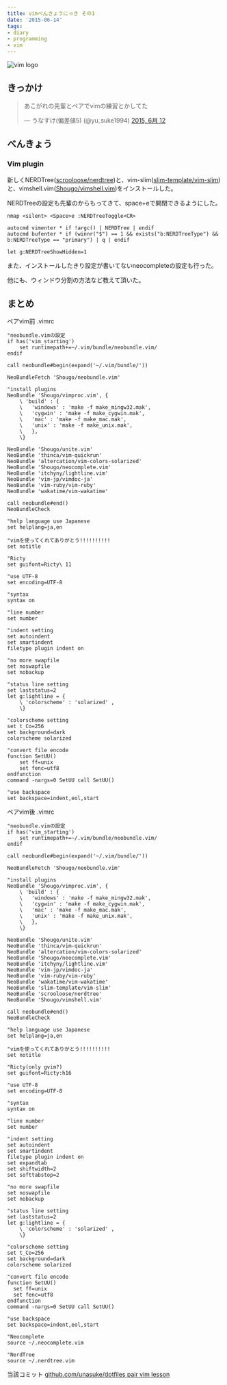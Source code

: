 ```yaml
---
title: vimべんきょうにっき その1
date: '2015-06-14'
tags:
- diary
- programming
- vim
---
```


![vim logo](vimlogo.png)

## きっかけ

<blockquote class="twitter-tweet" lang="ja"><p lang="ja" dir="ltr">あこがれの先輩とペアでvimの練習とかしてた</p>&mdash; うなすけ(偏差値5) (@yu_suke1994) <a href="https://twitter.com/yu_suke1994/status/609344859283980288">2015, 6月 12</a></blockquote>
<script async src="//platform.twitter.com/widgets.js" charset="utf-8"></script>

## べんきょう
### Vim plugin

新しくNERDTree([scrooloose/nerdtree](https://github.com/scrooloose/nerdtree))と、vim-slim([slim-template/vim-slim](https://github.com/slim-template/vim-slim))と、vimshell.vim([Shougo/vimshell.vim](https://github.com/Shougo/vimshell.vim))をインストールした。


NERDTreeの設定も先輩のからもってきて、space+eで開閉できるようにした。
 
```vim
nmap <silent> <Space>e :NERDTreeToggle<CR>

autocmd vimenter * if !argc() | NERDTree | endif
autocmd bufenter * if (winnr("$") == 1 && exists("b:NERDTreeType") && b:NERDTreeType == "primary") | q | endif

let g:NERDTreeShowHidden=1
```



また、インストールしたきり設定が書いてないneocompleteの設定も行った。


他にも、ウィンドウ分割の方法など教えて頂いた。


## まとめ

ペアvim前 .vimrc
 
```vim
"neobundle.vimの設定
if has('vim_starting')
	set runtimepath+=~/.vim/bundle/neobundle.vim/
endif

call neobundle#begin(expand('~/.vim/bundle/'))

NeoBundleFetch 'Shougo/neobundle.vim'

"install plugins
NeoBundle 'Shougo/vimproc.vim', {
	\ 'build' : {
	\	'windows' : 'make -f make_mingw32.mak',
	\	'cygwin' : 'make -f make_cygwin.mak',
	\	'mac' : 'make -f make_mac.mak',
	\	'unix' : 'make -f make_unix.mak',
	\	},
	\}

NeoBundle 'Shougo/unite.vim'
NeoBundle 'thinca/vim-quickrun'
NeoBundle 'altercation/vim-colors-solarized'
NeoBundle 'Shougo/neocomplete.vim'
NeoBundle 'itchyny/lightline.vim'
NeoBundle 'vim-jp/vimdoc-ja'
NeoBundle 'vim-ruby/vim-ruby'
NeoBundle 'wakatime/vim-wakatime'

call neobundle#end()
NeoBundleCheck

"help language use Japanese
set helplang=ja,en

"vimを使ってくれてありがとう!!!!!!!!!!
set notitle

"Ricty
set guifont=Ricty\ 11

"use UTF-8
set encoding=UTF-8

"syntax
syntax on

"line number
set number

"indent setting
set autoindent
set smartindent
filetype plugin indent on

"no more swapfile
set noswapfile
set nobackup

"status line setting
set laststatus=2
let g:lightline = {
	\ 'colorscheme' : 'solarized' ,
	\}

"colorscheme setting
set t_Co=256
set background=dark
colorscheme solarized

"convert file encode
function SetUU()
	set ff=unix
	set fenc=utf8
endfunction
command -nargs=0 SetUU call SetUU()

"use backspace
set backspace=indent,eol,start
```


ペアvim後 .vimrc
```vim
"neobundle.vimの設定
if has('vim_starting')
	set runtimepath+=~/.vim/bundle/neobundle.vim/
endif

call neobundle#begin(expand('~/.vim/bundle/'))

NeoBundleFetch 'Shougo/neobundle.vim'

"install plugins
NeoBundle 'Shougo/vimproc.vim', {
	\ 'build' : {
	\	'windows' : 'make -f make_mingw32.mak',
	\	'cygwin' : 'make -f make_cygwin.mak',
	\	'mac' : 'make -f make_mac.mak',
	\	'unix' : 'make -f make_unix.mak',
	\	},
	\}

NeoBundle 'Shougo/unite.vim'
NeoBundle 'thinca/vim-quickrun'
NeoBundle 'altercation/vim-colors-solarized'
NeoBundle 'Shougo/neocomplete.vim'
NeoBundle 'itchyny/lightline.vim'
NeoBundle 'vim-jp/vimdoc-ja'
NeoBundle 'vim-ruby/vim-ruby'
NeoBundle 'wakatime/vim-wakatime'
NeoBundle 'slim-template/vim-slim'
NeoBundle 'scrooloose/nerdtree' 
NeoBundle 'Shougo/vimshell.vim'

call neobundle#end()
NeoBundleCheck

"help language use Japanese
set helplang=ja,en

"vimを使ってくれてありがとう!!!!!!!!!!
set notitle

"Ricty(only gvim?)
set guifont=Ricty:h16

"use UTF-8
set encoding=UTF-8

"syntax
syntax on

"line number
set number

"indent setting
set autoindent
set smartindent
filetype plugin indent on
set expandtab
set shiftwidth=2
set softtabstop=2

"no more swapfile
set noswapfile
set nobackup

"status line setting
set laststatus=2
let g:lightline = {
	\ 'colorscheme' : 'solarized' ,
	\}

"colorscheme setting
set t_Co=256
set background=dark
colorscheme solarized

"convert file encode
function SetUU()
  set ff=unix
  set fenc=utf8
endfunction
command -nargs=0 SetUU call SetUU()

"use backspace
set backspace=indent,eol,start

"Neocomplete
source ~/.neocomplete.vim

"NerdTree
source ~/.nerdtree.vim
```


当該コミット
[github.com/unasuke/dotfiles pair vim lesson](https://github.com/unasuke/dotfiles/commit/5cae399797e8e2d71abb0af7d98da24c88d343e4)

